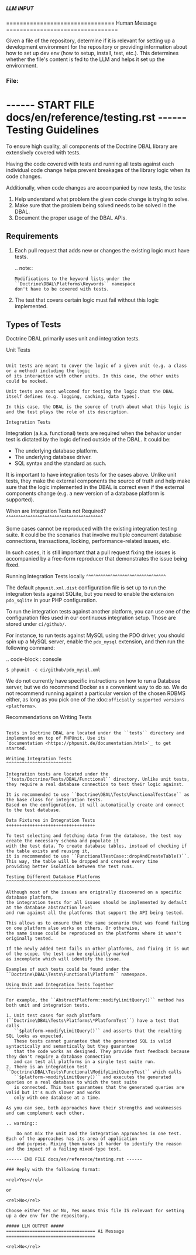 ##### LLM INPUT #####
================================ Human Message =================================

Given a file of the repository, determine if it is relevant for setting up a development environment for the repository or providing information about how to set up dev env (how to setup, install, test, etc.). This determines whether the file's content is fed to the LLM and helps it set up the environment.

### File:
------ START FILE docs/en/reference/testing.rst ------
Testing Guidelines
===================

To ensure high quality, all components of the Doctrine DBAL library are extensively covered with tests.

Having the code covered with tests and running all tests against each individual code change helps prevent
breakages of the library logic when its code changes.

Additionally, when code changes are accompanied by new tests, the tests:

1. Help understand what problem the given code change is trying to solve.
2. Make sure that the problem being solved needs to be solved in the DBAL.
3. Document the proper usage of the DBAL APIs.

Requirements
------------

1. Each pull request that adds new or changes the existing logic must have tests.

   .. note::

       Modifications to the keyword lists under the ``Doctrine\DBAL\Platforms\Keywords`` namespace
       don't have to be covered with tests.

2. The test that covers certain logic must fail without this logic implemented.

Types of Tests
--------------

Doctrine DBAL primarily uses unit and integration tests.

Unit Tests
~~~~~~~~~~

Unit tests are meant to cover the logic of a given unit (e.g. a class or a method) including the logic
of its interaction with other units. In this case, the other units could be mocked.

Unit tests are most welcomed for testing the logic that the DBAL itself defines (e.g. logging, caching, data types).

In this case, the DBAL is the source of truth about what this logic is and the test plays the role of its description.

Integration Tests
~~~~~~~~~~~~~~~~~

Integration (a.k.a. functional) tests are required when the behavior under test is dictated by the logic
defined outside of the DBAL. It could be:

- The underlying database platform.
- The underlying database driver.
- SQL syntax and the standard as such.

It is important to have integration tests for the cases above. Unlike unit tests, they make the external components
the source of truth and help make sure that the logic implemented in the DBAL is correct even if the external components
change (e.g. a new version of a database platform is supported).

When are Integration Tests not Required?
^^^^^^^^^^^^^^^^^^^^^^^^^^^^^^^^^^^^^^^^

Some cases cannot be reproduced with the existing integration testing suite. It could be the scenarios that involve
multiple concurrent database connections, transactions, locking, performance-related issues, etc.

In such cases, it is still important that a pull request fixing the issues is accompanied by a free-form reproducer
that demonstrates the issue being fixed.

Running Integration Tests locally
^^^^^^^^^^^^^^^^^^^^^^^^^^^^^^^^^

The default ``phpunit.xml.dist`` configuration file is set up to run the
integration tests against SQLite, but you need to enable the extension
``pdo_sqlite`` in your PHP configuration.

To run the integration tests against another platform, you can use one
of the configuration files used in our continuous integration setup.
Those are stored under ``ci/github/``.

For instance, to run tests against MySQL using the PDO driver, you
should spin up a MySQL server, enable the ``pdo_mysql`` extension, and
then run the following command:

.. code-block:: console

    $ phpunit -c ci/github/pdo_mysql.xml

We do not currently have specific instructions on how to run a Database
server, but we do recommend Docker as a convenient way to do so.
We do not recommend running against a particular version of the chosen
RDBMS either, as long as you pick one of the
:doc:`officially supported versions <platforms>`.

Recommendations on Writing Tests
~~~~~~~~~~~~~~~~~~~~~~~~~~~~~~~~

Tests in Doctrine DBAL are located under the ``tests`` directory and implemented on top of PHPUnit. Use its
`documentation <https://phpunit.de/documentation.html>`_ to get started.

Writing Integration Tests
^^^^^^^^^^^^^^^^^^^^^^^^^

Integration tests are located under the ``tests/Doctrine/Tests/DBAL/Functional`` directory. Unlike unit tests,
they require a real database connection to test their logic against.

It is recommended to use ``Doctrine\DBAL\Tests\FunctionalTestCase`` as the base class for integration tests.
Based on the configuration, it will automatically create and connect to the test database.

Data Fixtures in Integration Tests
++++++++++++++++++++++++++++++++++

To test selecting and fetching data from the database, the test may create the necessary schema and populate it
with the test data. To create database tables, instead of checking if the table exists and reusing it,
it is recommended to use ``FunctionalTestCase::dropAndCreateTable()``. This way, the table will be dropped and created every time
providing better isolation between the test runs.

Testing Different Database Platforms
^^^^^^^^^^^^^^^^^^^^^^^^^^^^^^^^^^^^

Although most of the issues are originally discovered on a specific database platform,
the integration tests for all issues should be implemented by default at the database abstraction level
and run against all the platforms that support the API being tested.

This allows us to ensure that the same scenario that was found failing on one platform also works on others. Or otherwise,
the same issue could be reproduced on the platforms where it wasn't originally tested.

If the newly added test fails on other platforms, and fixing it is out of the scope, the test can be explicitly marked
as incomplete which will identify the issue.

Examples of such tests could be found under the ``Doctrine\DBAL\Tests\Functional\Platform`` namespace.

Using Unit and Integration Tests Together
^^^^^^^^^^^^^^^^^^^^^^^^^^^^^^^^^^^^^^^^^

For example, the ``AbstractPlatform::modifyLimitQuery()`` method has both unit and integration tests.

1. Unit test cases for each platform (``Doctrine\DBAL\Tests\Platforms\*PlatformTest``) have a test that calls
   ``$platform->modifyLimitQuery()`` and asserts that the resulting SQL looks as expected.
   These tests cannot guarantee that the generated SQL is valid syntactically and semantically but they guarantee
   that the code works as designed. They provide fast feedback because they don't require a database connection
   and can test all platforms in a single test suite run.
2. There is an integration test ``Doctrine\DBAL\Tests\Functional\ModifyLimitQueryTest`` which calls
   ``$platform->modifyLimitQuery()`` and executes the generated queries on a real database to which the test suite
   is connected. This test guarantees that the generated queries are valid but it's much slower and works
   only with one database at a time.

As you can see, both approaches have their strengths and weaknesses and can complement each other.

.. warning::

    Do not mix the unit and the integration approaches in one test. Each of the approaches has its area of application
    and purpose. Mixing them makes it harder to identify the reason and the impact of a failing mixed-type test.

------ END FILE docs/en/reference/testing.rst ------

### Reply with the following format:

<rel>Yes</rel>

or

<rel>No</rel>

Choose either Yes or No, Yes means this file IS relevant for setting up a dev env for the repository.

##### LLM OUTPUT #####
================================== Ai Message ==================================

<rel>No</rel>